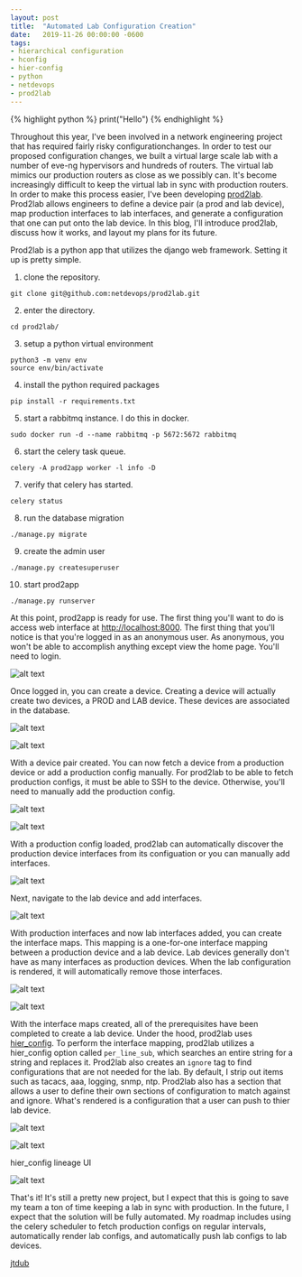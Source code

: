 ```yaml
---
layout: post
title:  "Automated Lab Configuration Creation"
date:   2019-11-26 00:00:00 -0600
tags:
- hierarchical configuration
- hconfig
- hier-config
- python
- netdevops
- prod2lab
---
```

{% highlight python %}
print("Hello")
{% endhighlight %}

Throughout this year, I've been involved in a network engineering project that has required fairly risky configurationchanges. In order to test our proposed configuration changes, we built a virtual large scale lab with a number of eve-ng hypervisors and hundreds of routers. The virtual lab mimics our production routers as close as we possibly can. It's become increasingly difficult to keep the virtual lab in sync with production routers. In order to make this process easier, I've been developing [prod2lab](https://github.com/netdevops/prod2lab). Prod2lab allows engineers to define a device pair (a prod and lab device), map production interfaces to lab interfaces, and generate a configuration that one can put onto the lab device. In this blog, I'll introduce prod2lab, discuss how it works, and layout my plans for its future.

Prod2lab is a python app that utilizes the django web framework. Setting it up is pretty simple.

1) clone the repository.
```
git clone git@github.com:netdevops/prod2lab.git
```
2) enter the directory.
```
cd prod2lab/
```
3) setup a python virtual environment
```
python3 -m venv env
source env/bin/activate
```
4) install the python required packages
```
pip install -r requirements.txt
```
5) start a rabbitmq instance. I do this in docker.
```
sudo docker run -d --name rabbitmq -p 5672:5672 rabbitmq
```
6) start the celery task queue.
```
celery -A prod2app worker -l info -D
```
7) verify that celery has started.
```
celery status
```
8) run the database migration
```
./manage.py migrate
```
9) create the admin user
```
./manage.py createsuperuser
```
10) start prod2app
```
./manage.py runserver
```

At this point, prod2app is ready for use. The first thing you'll want to do is access web interface at [http://localhost:8000](http://localhost:8000). The first thing that you'll notice is that you're logged in as an anonymous user. As anonymous, you won't be able to accomplish anything except view the home page. You'll need to login.

![alt text](/assets/prod2lab-login.png "login to prod2lab")

Once logged in, you can create a device. Creating a device will actually create two devices, a PROD and LAB device. These devices are associated in the database.

![alt text](/assets/prod2lab-add-device.png "add device")

![alt text](/assets/prod2lab-devices.png "devices")

With a device pair created. You can now fetch a device from a production device or add a production config manually. For prod2lab to be able to fetch production configs, it must be able to SSH to the device. Otherwise, you'll need to manually add the production config.


![alt text](/assets/prod2lab-fetch-config.png "production fetch config")

![alt text](/assets/prod2lab-manual-config.png "production manual config add")

With a production config loaded, prod2lab can automatically discover the production device interfaces from its configuation or you can manually add interfaces.

![alt text](/assets/prod2lab-fetch-interfaces.png "production fetch interfaces")

Next, navigate to the lab device and add interfaces.

![alt text](/assets/prod2lab-lab-interfaces.png "lab device interfaces")

With production interfaces and now lab interfaces added, you can create the interface maps. This mapping is a one-for-one interface mapping between a production device and a lab device. Lab devices generally don't have as many interfaces as production devices. When the lab configuration is rendered, it will automatically remove those interfaces.

![alt text](/assets/prod2lab-create-mapping.png "prod2lab create mapping")

![alt text](/assets/prod2lab-interface-maps.png "prod2lab interface maps")

With the interface maps created, all of the prerequisites have been completed to create a lab device. Under the hood, 
prod2lab uses [hier_config](https://github.com/netdevops/hier_config). To perform the interface mapping, prod2lab utilizes a hier_config option called `per_line_sub`, which searches an entire string for a string and replaces it. Prod2lab also creates an `ignore` tag to find configurations that are not needed for the lab. By default, I strip out items such as tacacs, aaa, logging, snmp, ntp. Prod2lab also has a section that allows a user to define their own sections of configuration to match against and ignore. What's rendered is a configuration that a user can push to thier lab device.

![alt text](/assets/prod2lab-fetch-lab-config.png "prod2lab fetch lab config")

![alt text](/assets/prod2lab-lab-config.png "prod2lab lab config")

hier_config lineage UI

![alt text](/assets/prod2lab-hier-ui.png "prod2lab lineage ui")

That's it! It's still a pretty new project, but I expect that this is going to save my team a ton of time keeping a lab in sync with production. In the future, I expect that the solution will be fully automated. My roadmap includes using the celery scheduler to fetch production configs on regular intervals, automatically render lab configs, and automatically push lab configs to lab devices.


[jtdub][jtdub-gh]

[jtdub-gh]: https://github.com/jtdub
